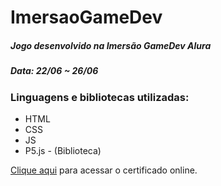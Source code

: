# ImersaoGameDev

##### Jogo desenvolvido na Imersão GameDev Alura 
##### Data: 22/06 ~ 26/06

### Linguagens e bibliotecas utilizadas:
* HTML
* CSS
* JS
* P5.js - (Biblioteca)

[Clique aqui](https://eduardo-ehsc.github.io/ImersaoGameDev/.) para acessar o certificado online.
